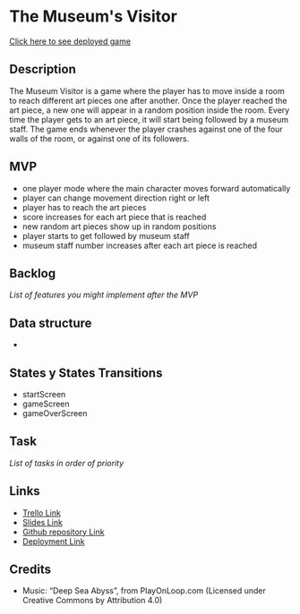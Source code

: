 # The Museum's Visitor

[Click here to see deployed game](https://estebanba.github.io/the-museum-visitor/)

## Description

The Museum Visitor is a game where the player has to move inside a room to reach different art pieces one after another. Once the player reached the art piece, a new one will appear in a random position inside the room. Every time the player gets to an art piece, it will start being followed by a museum staff.
The game ends whenever the player crashes against one of the four walls of the room, or against one of its followers.

## MVP

- one player mode where the main character moves forward automatically
- player can change movement direction right or left
- player has to reach the art pieces
- score increases for each art piece that is reached
- new random art pieces show up in random positions
- player starts to get followed by museum staff
- museum staff number increases after each art piece is reached

## Backlog

_List of features you might implement after the MVP_

## Data structure

-

## States y States Transitions

- startScreen
- gameScreen
- gameOverScreen

## Task

_List of tasks in order of priority_

## Links

- [Trello Link](https://trello.com)
- [Slides Link](http://slides.com)
- [Github repository Link](http://github.com)
- [Deployment Link](https://estebanba.github.io/the-museum-visitor/)

## Credits

- Music: “Deep Sea Abyss”, from PlayOnLoop.com (Licensed under Creative Commons by Attribution 4.0)
